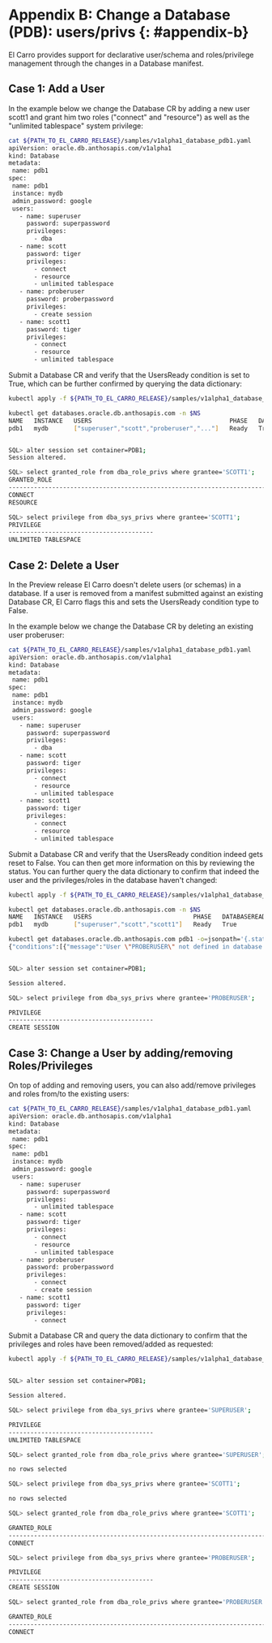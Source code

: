# Appendix B: Change a Database (PDB): users/privs {: #appendix-b}

El Carro provides support for declarative user/schema and roles/privilege
management through the changes in a Database manifest.

## Case 1: Add a User

In the example below we change the Database CR by adding a new user scott1 and
grant him two roles ("connect" and "resource") as well as the "unlimited
tablespace" system privilege:

```sh
cat ${PATH_TO_EL_CARRO_RELEASE}/samples/v1alpha1_database_pdb1.yaml
apiVersion: oracle.db.anthosapis.com/v1alpha1
kind: Database
metadata:
 name: pdb1
spec:
 name: pdb1
 instance: mydb
 admin_password: google
 users:
   - name: superuser
     password: superpassword
     privileges:
       - dba
   - name: scott
     password: tiger
     privileges:
       - connect
       - resource
       - unlimited tablespace
   - name: proberuser
     password: proberpassword
     privileges:
       - create session
   - name: scott1
     password: tiger
     privileges:
       - connect
       - resource
       - unlimited tablespace
```

Submit a Database CR and verify that the UsersReady condition is set to True,
which can be further confirmed by querying the data dictionary:

```sh
kubectl apply -f ${PATH_TO_EL_CARRO_RELEASE}/samples/v1alpha1_database_pdb1.yaml -n $NS

kubectl get databases.oracle.db.anthosapis.com -n $NS
NAME   INSTANCE   USERS                                      PHASE   DATABASEREADYSTATUS   DATABASEREADYREASON   USERREADYSTATUS   USERREADYREASON
pdb1   mydb       ["superuser","scott","proberuser","..."]   Ready   True                  CreateComplete        True              SyncComplete


SQL> alter session set container=PDB1;
Session altered.

SQL> select granted_role from dba_role_privs where grantee='SCOTT1';
GRANTED_ROLE
--------------------------------------------------------------------------------
CONNECT
RESOURCE

SQL> select privilege from dba_sys_privs where grantee='SCOTT1';
PRIVILEGE
----------------------------------------
UNLIMITED TABLESPACE
```

## Case 2: Delete a User

In the Preview release El Carro doesn't delete users (or schemas) in a database.
If a user is removed from a manifest submitted against an existing Database CR,
El Carro flags this and sets the UsersReady condition type to False.

In the example below we change the Database CR by deleting an existing user
proberuser:

```sh
cat ${PATH_TO_EL_CARRO_RELEASE}/samples/v1alpha1_database_pdb1.yaml
apiVersion: oracle.db.anthosapis.com/v1alpha1
kind: Database
metadata:
 name: pdb1
spec:
 name: pdb1
 instance: mydb
 admin_password: google
 users:
   - name: superuser
     password: superpassword
     privileges:
       - dba
   - name: scott
     password: tiger
     privileges:
       - connect
       - resource
       - unlimited tablespace
   - name: scott1
     password: tiger
     privileges:
       - connect
       - resource
       - unlimited tablespace
```

Submit a Database CR and verify that the UsersReady condition indeed gets reset
to False. You can then get more information on this by reviewing the status. You
can further query the data dictionary to confirm that indeed the user and the
privileges/roles in the database haven't changed:

```sh
kubectl apply -f ${PATH_TO_EL_CARRO_RELEASE}/samples/v1alpha1_database_pdb1.yaml -n $NS

kubectl get databases.oracle.db.anthosapis.com -n $NS
NAME   INSTANCE   USERS                            PHASE   DATABASEREADYSTATUS   DATABASEREADYREASON   USERREADYSTATUS   USERREADYREASON
pdb1   mydb       ["superuser","scott","scott1"]   Ready   True                  CreateComplete        False             UserOutOfSync

kubectl get databases.oracle.db.anthosapis.com pdb1 -o=jsonpath='{.status}' -n $NS
{"conditions":[{"message":"User \"PROBERUSER\" not defined in database spec, supposed to be deleted. suppressed SQL \"ALTER SESSION SET CONTAINER=PDB1; DROP USER PROBERUSER CASCADE;\". Fix by deleting the user in DB or updating DB spec to include the user","reason":"UsersOutOfSync","status":"False","type":"UsersReady"}],"status":"Ready"}


SQL> alter session set container=PDB1;

Session altered.

SQL> select privilege from dba_sys_privs where grantee='PROBERUSER';

PRIVILEGE
----------------------------------------
CREATE SESSION
```

## Case 3: Change a User by adding/removing Roles/Privileges

On top of adding and removing users, you can also add/remove privileges and
roles from/to the existing users:

```sh
cat ${PATH_TO_EL_CARRO_RELEASE}/samples/v1alpha1_database_pdb1.yaml
apiVersion: oracle.db.anthosapis.com/v1alpha1
kind: Database
metadata:
 name: pdb1
spec:
 name: pdb1
 instance: mydb
 admin_password: google
 users:
   - name: superuser
     password: superpassword
     privileges:
       - unlimited tablespace
   - name: scott
     password: tiger
     privileges:
       - connect
       - resource
       - unlimited tablespace
   - name: proberuser
     password: proberpassword
     privileges:
       - connect
       - create session
   - name: scott1
     password: tiger
     privileges:
       - connect
```

Submit a Database CR and query the data dictionary to confirm that the
privileges and roles have been removed/added as requested:

```sh
kubectl apply -f ${PATH_TO_EL_CARRO_RELEASE}/samples/v1alpha1_database_pdb1.yaml -n $NS


SQL> alter session set container=PDB1;

Session altered.

SQL> select privilege from dba_sys_privs where grantee='SUPERUSER';

PRIVILEGE
----------------------------------------
UNLIMITED TABLESPACE

SQL> select granted_role from dba_role_privs where grantee='SUPERUSER';

no rows selected

SQL> select privilege from dba_sys_privs where grantee='SCOTT1';

no rows selected

SQL> select granted_role from dba_role_privs where grantee='SCOTT1';

GRANTED_ROLE
--------------------------------------------------------------------------------
CONNECT

SQL> select privilege from dba_sys_privs where grantee='PROBERUSER';

PRIVILEGE
----------------------------------------
CREATE SESSION

SQL> select granted_role from dba_role_privs where grantee='PROBERUSER';

GRANTED_ROLE
--------------------------------------------------------------------------------
CONNECT
```
